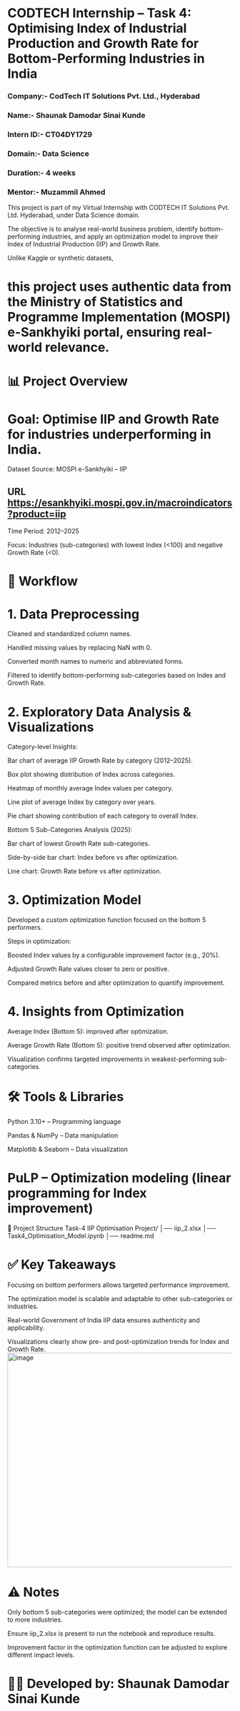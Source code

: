 # CODTECH Internship – Task 4: Optimising Index of Industrial Production and Growth Rate for Bottom-Performing Industries in India

### Company:- CodTech IT Solutions Pvt. Ltd., Hyderabad
### Name:- Shaunak Damodar Sinai Kunde
### Intern ID:- CT04DY1729
### Domain:- Data Science
### Duration:- 4 weeks
### Mentor:- Muzammil Ahmed

This project is part of my Virtual Internship with CODTECH IT Solutions Pvt. Ltd. Hyderabad,  under Data Science domain.

The objective is to analyse real-world business problem, identify bottom-performing industries, and apply an optimization model to improve their Index of Industrial Production (IIP) and Growth Rate.

Unlike Kaggle or synthetic datasets,
# this project uses authentic data from the Ministry of Statistics and Programme Implementation (MOSPI) e-Sankhyiki portal, ensuring real-world relevance.

# 📊 Project Overview

# Goal: Optimise IIP and Growth Rate for industries underperforming in India.

Dataset Source: MOSPI e-Sankhyiki – IIP

## URL https://esankhyiki.mospi.gov.in/macroindicators?product=iip

Time Period: 2012–2025

Focus: Industries (sub-categories) with lowest Index (<100) and negative Growth Rate (<0).

# 🚀 Workflow
# 1. Data Preprocessing

Cleaned and standardized column names.

Handled missing values by replacing NaN with 0.

Converted month names to numeric and abbreviated forms.

Filtered to identify bottom-performing sub-categories based on Index and Growth Rate.

# 2. Exploratory Data Analysis & Visualizations

Category-level Insights:

Bar chart of average IIP Growth Rate by category (2012–2025).

Box plot showing distribution of Index across categories.

Heatmap of monthly average Index values per category.

Line plot of average Index by category over years.

Pie chart showing contribution of each category to overall Index.

Bottom 5 Sub-Categories Analysis (2025):

Bar chart of lowest Growth Rate sub-categories.

Side-by-side bar chart: Index before vs after optimization.

Line chart: Growth Rate before vs after optimization.

# 3. Optimization Model

Developed a custom optimization function focused on the bottom 5 performers.

Steps in optimization:

Boosted Index values by a configurable improvement factor (e.g., 20%).

Adjusted Growth Rate values closer to zero or positive.

Compared metrics before and after optimization to quantify improvement.

# 4. Insights from Optimization

Average Index (Bottom 5): improved after optimization.

Average Growth Rate (Bottom 5): positive trend observed after optimization.

Visualization confirms targeted improvements in weakest-performing sub-categories.

# 🛠️ Tools & Libraries

Python 3.10+ – Programming language

Pandas & NumPy – Data manipulation

Matplotlib & Seaborn – Data visualization

# PuLP – Optimization modeling (linear programming for Index improvement)

📂 Project Structure
Task-4 IIP Optimisation Project/
│── iip_2.xlsx
│── Task4_Optimisation_Model.ipynb
│── readme.md

# ✅ Key Takeaways

Focusing on bottom performers allows targeted performance improvement.

The optimization model is scalable and adaptable to other sub-categories or industries.

Real-world Government of India IIP data ensures authenticity and applicability.

Visualizations clearly show pre- and post-optimization trends for Index and Growth Rate.
<img width="911" height="480" alt="image" src="https://github.com/user-attachments/assets/7a42a8b0-549e-480f-9d54-c91fa51be1e1" />


# ⚠️ Notes

Only bottom 5 sub-categories were optimized; the model can be extended to more industries.

Ensure iip_2.xlsx is present to run the notebook and reproduce results.

Improvement factor in the optimization function can be adjusted to explore different impact levels.


# 👨‍💻 Developed by: Shaunak Damodar Sinai Kunde




